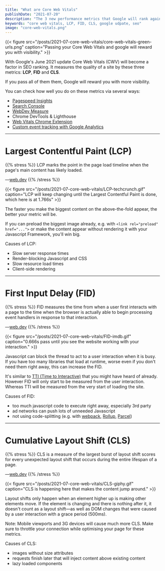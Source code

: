 ```yaml
---
title: "What are Core Web Vitals"
publishDate: "2021-07-20"
description: "The 3 new performance metrics that Google will rank against in its June 2021 update."
keywords: "core web vitals, LCP, FID, CLS, google udpate, seo"
image: "core-web-vitals.png"
---
```


{{< figure src="/posts/2021-07-core-web-vitals/core-web-vitals-green-urls.png" caption="Passing your Core Web Vitals and google will reward you with visibility." >}}

With Google's June 2021 update Core Web Vitals (CWV) will become a factor in SEO ranking.
It measures the quality of a site by these three metrics: **LCP**, **FID** and **CLS**.

If you pass all of them them, Google will reward you with more visibility.

You can check how well you do on these metrics via several ways:
- [Pagespeed Insights](https://developers.google.com/speed/pagespeed/insights/)
- [Search Console](https://search.google.com/)
- [WebDev Measure](https://web.dev/measure/)
- Chrome DevTools & Lighthouse
- [Web Vitals Chrome Extension](https://chrome.google.com/webstore/detail/web-vitals/ahfhijdlegdabablpippeagghigmibma?hl=en)
- [Custom event tracking with Google Analytics](https://github.com/GoogleChrome/web-vitals#send-the-results-to-google-analytics)

---

# Largest Contentful Paint (LCP)

{{% stress %}}
LCP marks the point in the page load timeline when the page's main content has likely loaded.

—[web.dev](https://web.dev/lcp/)
{{% /stress %}}

{{< figure src="/posts/2021-07-core-web-vitals/LCP-techcrunch.gif" caption="LCP will keep changing until the Largest Contentful Paint is done, which here is at 1.766s" >}}

The faster you make the biggest content on the above-the-fold appear, the better your metric will be. 

If you can preload the biggest image already, e.g. with `<link rel="preload" href="...">` or make the content appear without rendering it with your Javascript Framework, you'll win big.

Causes of LCP:
- Slow server response times
- Render-blocking Javascript and CSS
- Slow resource load times
- Client-side rendering

---

# First Input Delay (FID)

{{% stress %}}
FID measures the time from when a user first interacts with a page to the time when the browser is actually able to begin processing event handlers in response to that interaction.

—[web.dev](https://web.dev/fid/)
{{% /stress %}}

{{< figure src="/posts/2021-07-core-web-vitals/FID-imdb.gif" caption="0.666s pass until you see the website working with your interaction." >}}


Javascript can block the thread to act to a user interaction when it is busy. If you have too many libraries that load at runtime, worse even if you don't need them right away, this can increase the FID.

It's similar to [TTI (Time to Interactive)](https://web.dev/tti/) that you might have heard of already. However FID will only start to be measured from the user interaction. Whereas TTI will be measured from the very start of loading the site.

Causes of FID:
- too much javascript code to execute right away, especially 3rd party
- ad networks can push lots of unneeded Javascript
- not using code-splitting (e.g. with [webpack](https://webpack.js.org/guides/code-splitting/), [Rollup](https://rollupjs.org/guide/en/#code-splitting), [Parcel](https://parceljs.org/code_splitting.html))

---

# Cumulative Layout Shift (CLS)

{{% stress %}}
CLS is a measure of the largest burst of layout shift scores for every unexpected layout shift that occurs during the entire lifespan of a page.

—[web.dev](https://web.dev/cls/)
{{% /stress %}}

{{< figure src="/posts/2021-07-core-web-vitals/CLS-giphy.gif" caption="CLS is happening here that makes the content jump around." >}}

Layout shifts only happen when an element higher up is making other elements move. If the element is changing and there is nothing after it, it doesn't count as a layout shift—as well as DOM changes that were caused by a user interaction with a grace period (500ms).

Note: Mobile viewports and 3G devices will cause much more CLS. Make sure to throttle your connection while optimising your page for these metrics.

Causes of CLS:
- images without size attributes
- requests finish later that will inject content above existing content
- lazy loaded components
